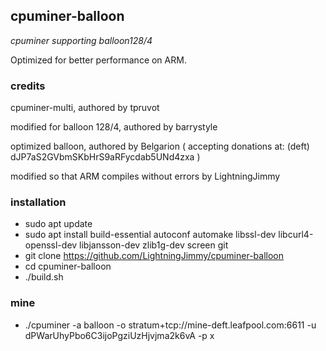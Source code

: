 ## cpuminer-balloon
_cpuminer supporting balloon128/4_

Optimized for better performance on ARM.

### credits
cpuminer-multi, authored by tpruvot

modified for balloon 128/4, authored by barrystyle

optimized balloon, authored by Belgarion ( accepting donations at: (deft) dJP7aS2GVbmSKbHrS9aRFycdab5UNd4zxa )

modified so that ARM compiles without errors by LightningJimmy

### installation
 * sudo apt update
 * sudo apt install build-essential autoconf automake libssl-dev libcurl4-openssl-dev libjansson-dev zlib1g-dev screen git
 * git clone https://github.com/LightningJimmy/cpuminer-balloon
 * cd cpuminer-balloon
 * ./build.sh

### mine
 * ./cpuminer -a balloon -o stratum+tcp://mine-deft.leafpool.com:6611 -u dPWarUhyPbo6C3ijoPgziUzHjvjma2k6vA -p x
